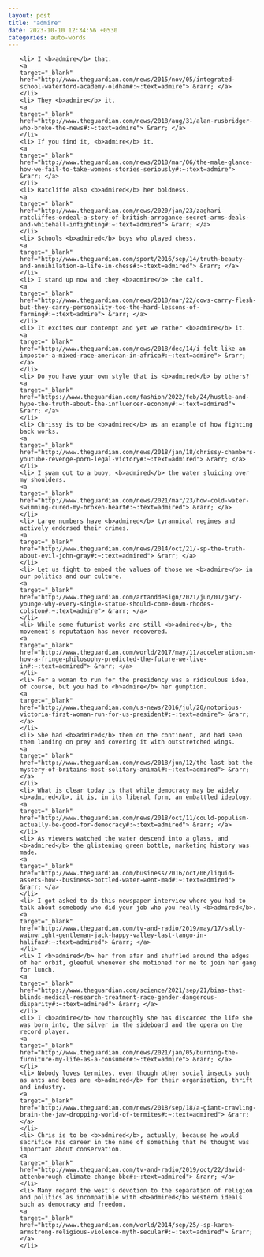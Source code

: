 ```yaml
---
layout: post
title: "admire"
date: 2023-10-10 12:34:56 +0530
categories: auto-words
---
```

<ol>

    <li> I <b>admire</b> that.
    <a 
    target="_blank" 
    href="http://www.theguardian.com/news/2015/nov/05/integrated-school-waterford-academy-oldham#:~:text=admire"> &rarr; </a>
    </li>
    <li> They <b>admire</b> it.
    <a 
    target="_blank" 
    href="http://www.theguardian.com/news/2018/aug/31/alan-rusbridger-who-broke-the-news#:~:text=admire"> &rarr; </a>
    </li>
    <li> If you find it, <b>admire</b> it.
    <a 
    target="_blank" 
    href="http://www.theguardian.com/news/2018/mar/06/the-male-glance-how-we-fail-to-take-womens-stories-seriously#:~:text=admire"> &rarr; </a>
    </li>
    <li> Ratcliffe also <b>admired</b> her boldness.
    <a 
    target="_blank" 
    href="http://www.theguardian.com/news/2020/jan/23/zaghari-ratcliffes-ordeal-a-story-of-british-arrogance-secret-arms-deals-and-whitehall-infighting#:~:text=admired"> &rarr; </a>
    </li>
    <li> Schools <b>admired</b> boys who played chess.
    <a 
    target="_blank" 
    href="http://www.theguardian.com/sport/2016/sep/14/truth-beauty-and-annihilation-a-life-in-chess#:~:text=admired"> &rarr; </a>
    </li>
    <li> I stand up now and they <b>admire</b> the calf.
    <a 
    target="_blank" 
    href="http://www.theguardian.com/news/2018/mar/22/cows-carry-flesh-but-they-carry-personality-too-the-hard-lessons-of-farming#:~:text=admire"> &rarr; </a>
    </li>
    <li> It excites our contempt and yet we rather <b>admire</b> it.
    <a 
    target="_blank" 
    href="http://www.theguardian.com/news/2018/dec/14/i-felt-like-an-impostor-a-mixed-race-american-in-africa#:~:text=admire"> &rarr; </a>
    </li>
    <li> Do you have your own style that is <b>admired</b> by others?
    <a 
    target="_blank" 
    href="https://www.theguardian.com/fashion/2022/feb/24/hustle-and-hype-the-truth-about-the-influencer-economy#:~:text=admired"> &rarr; </a>
    </li>
    <li> Chrissy is to be <b>admired</b> as an example of how fighting back works.
    <a 
    target="_blank" 
    href="http://www.theguardian.com/news/2018/jan/18/chrissy-chambers-youtube-revenge-porn-legal-victory#:~:text=admired"> &rarr; </a>
    </li>
    <li> I swam out to a buoy, <b>admired</b> the water sluicing over my shoulders.
    <a 
    target="_blank" 
    href="http://www.theguardian.com/news/2021/mar/23/how-cold-water-swimming-cured-my-broken-heart#:~:text=admired"> &rarr; </a>
    </li>
    <li> Large numbers have <b>admired</b> tyrannical regimes and actively endorsed their crimes.
    <a 
    target="_blank" 
    href="http://www.theguardian.com/news/2014/oct/21/-sp-the-truth-about-evil-john-gray#:~:text=admired"> &rarr; </a>
    </li>
    <li> Let us fight to embed the values of those we <b>admire</b> in our politics and our culture.
    <a 
    target="_blank" 
    href="http://www.theguardian.com/artanddesign/2021/jun/01/gary-younge-why-every-single-statue-should-come-down-rhodes-colston#:~:text=admire"> &rarr; </a>
    </li>
    <li> While some futurist works are still <b>admired</b>, the movement’s reputation has never recovered.
    <a 
    target="_blank" 
    href="http://www.theguardian.com/world/2017/may/11/accelerationism-how-a-fringe-philosophy-predicted-the-future-we-live-in#:~:text=admired"> &rarr; </a>
    </li>
    <li> For a woman to run for the presidency was a ridiculous idea, of course, but you had to <b>admire</b> her gumption.
    <a 
    target="_blank" 
    href="http://www.theguardian.com/us-news/2016/jul/20/notorious-victoria-first-woman-run-for-us-president#:~:text=admire"> &rarr; </a>
    </li>
    <li> She had <b>admired</b> them on the continent, and had seen them landing on prey and covering it with outstretched wings.
    <a 
    target="_blank" 
    href="http://www.theguardian.com/news/2018/jun/12/the-last-bat-the-mystery-of-britains-most-solitary-animal#:~:text=admired"> &rarr; </a>
    </li>
    <li> What is clear today is that while democracy may be widely <b>admired</b>, it is, in its liberal form, an embattled ideology.
    <a 
    target="_blank" 
    href="http://www.theguardian.com/news/2018/oct/11/could-populism-actually-be-good-for-democracy#:~:text=admired"> &rarr; </a>
    </li>
    <li> As viewers watched the water descend into a glass, and <b>admired</b> the glistening green bottle, marketing history was made.
    <a 
    target="_blank" 
    href="http://www.theguardian.com/business/2016/oct/06/liquid-assets-how--business-bottled-water-went-mad#:~:text=admired"> &rarr; </a>
    </li>
    <li> I got asked to do this newspaper interview where you had to talk about somebody who did your job who you really <b>admired</b>.
    <a 
    target="_blank" 
    href="http://www.theguardian.com/tv-and-radio/2019/may/17/sally-wainwright-gentleman-jack-happy-valley-last-tango-in-halifax#:~:text=admired"> &rarr; </a>
    </li>
    <li> I <b>admired</b> her from afar and shuffled around the edges of her orbit, gleeful whenever she motioned for me to join her gang for lunch.
    <a 
    target="_blank" 
    href="https://www.theguardian.com/science/2021/sep/21/bias-that-blinds-medical-research-treatment-race-gender-dangerous-disparity#:~:text=admired"> &rarr; </a>
    </li>
    <li> I <b>admire</b> how thoroughly she has discarded the life she was born into, the silver in the sideboard and the opera on the record player.
    <a 
    target="_blank" 
    href="http://www.theguardian.com/news/2021/jan/05/burning-the-furniture-my-life-as-a-consumer#:~:text=admire"> &rarr; </a>
    </li>
    <li> Nobody loves termites, even though other social insects such as ants and bees are <b>admired</b> for their organisation, thrift and industry.
    <a 
    target="_blank" 
    href="http://www.theguardian.com/news/2018/sep/18/a-giant-crawling-brain-the-jaw-dropping-world-of-termites#:~:text=admired"> &rarr; </a>
    </li>
    <li> Chris is to be <b>admired</b>, actually, because he would sacrifice his career in the name of something that he thought was important about conservation.
    <a 
    target="_blank" 
    href="http://www.theguardian.com/tv-and-radio/2019/oct/22/david-attenborough-climate-change-bbc#:~:text=admired"> &rarr; </a>
    </li>
    <li> Many regard the west’s devotion to the separation of religion and politics as incompatible with <b>admired</b> western ideals such as democracy and freedom.
    <a 
    target="_blank" 
    href="http://www.theguardian.com/world/2014/sep/25/-sp-karen-armstrong-religious-violence-myth-secular#:~:text=admired"> &rarr; </a>
    </li>